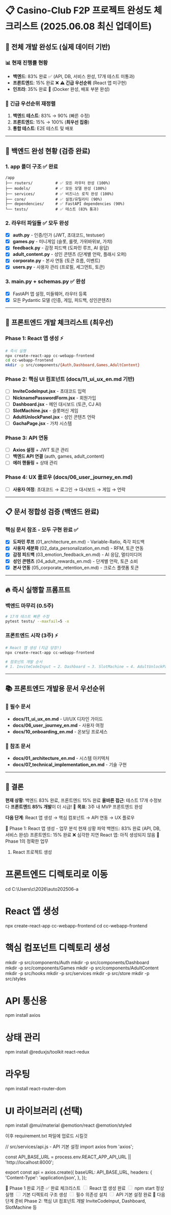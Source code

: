 # 📋 Casino-Club F2P 프로젝트 완성도 체크리스트 (2025.06.08 최신 업데이트)

## 🎯 **전체 개발 완성도 (실제 데이터 기반)**

### 📊 **현재 진행률 현황**
- **백엔드**: 83% 완료 ✅ (API, DB, 서비스 완성, 17개 테스트 미통과)
- **프론트엔드**: 15% 완료 ❌ **⚠️ 긴급 우선순위** (React 앱 미구현)
- **인프라**: 35% 완료 🔄 (Docker 완성, 배포 부분 완성)

### 🚨 **긴급 우선순위 재정렬**
1. **백엔드 테스트**: 83% → 90% (빠른 수정)
2. **프론트엔드**: 15% → 100% (**최우선 집중**)
3. **통합 테스트**: E2E 테스트 및 배포

---

## 📁 **백엔드 완성 현황 (검증 완료)**

### 1. app 폴더 구조 ✅ **완료**
```
/app
├── routers/          # ✅ 모든 라우터 완성 (100%)
├── models/           # ✅ 모든 모델 완성 (100%)
├── services/         # ✅ 비즈니스 로직 완성 (100%)
├── core/             # ✅ 설정/유틸리티 (90%)
├── dependencies/     # ✅ FastAPI dependencies (90%)
└── tests/            # ✅ 테스트 (83% 통과)
```

### 2. 라우터 파일들 ✅ **모두 완성**
- [x] **auth.py** - 인증/인가 (JWT, 초대코드, testuser)
- [x] **games.py** - 미니게임 (슬롯, 룰렛, 가위바위보, 가챠)
- [x] **feedback.py** - 감정 피드백 (도파민 루프, AI 응답)
- [x] **adult_content.py** - 성인 콘텐츠 (단계별 언락, 플래시 오퍼)
- [x] **corporate.py** - 본사 연동 (토큰 흐름, 이벤트)
- [x] **users.py** - 사용자 관리 (프로필, 세그먼트, 토큰)

### 3. main.py + schemas.py ✅ **완성**
- [x] FastAPI 앱 설정, 미들웨어, 라우터 등록
- [x] 모든 Pydantic 모델 (인증, 게임, 피드백, 성인콘텐츠)

---

## 🚀 **프론트엔드 개발 체크리스트 (최우선)**

### **Phase 1: React 앱 생성** ⚡
```bash
# 즉시 실행
npx create-react-app cc-webapp-frontend
cd cc-webapp-frontend
mkdir -p src/components/{Auth,Dashboard,Games,AdultContent}
```

### **Phase 2: 핵심 UI 컴포넌트** (docs/11_ui_ux_en.md 기반)
- [ ] **InviteCodeInput.jsx** - 초대코드 입력
- [ ] **NicknamePasswordForm.jsx** - 회원가입
- [ ] **Dashboard.jsx** - 메인 대시보드 (토큰, CJ AI)
- [ ] **SlotMachine.jsx** - 슬롯머신 게임
- [ ] **AdultUnlockPanel.jsx** - 성인 콘텐츠 언락
- [ ] **GachaPage.jsx** - 가챠 시스템

### **Phase 3: API 연동**
- [ ] **Axios 설정** + JWT 토큰 관리
- [ ] **백엔드 API 연결** (auth, games, adult_content)
- [ ] **에러 핸들링** + 상태 관리

### **Phase 4: UX 플로우** (docs/06_user_journey_en.md)
- [ ] **사용자 여정**: 초대코드 → 로그인 → 대시보드 → 게임 → 언락

---

## 📋 **문서 정합성 검증 (백엔드 완료)**

### **핵심 문서 참조 - 모두 구현 완료** ✅
- [x] **도파민 루프** (01_architecture_en.md) - Variable-Ratio, 즉각 피드백
- [x] **사용자 세분화** (02_data_personalization_en.md) - RFM, 토큰 연동
- [x] **감정 피드백** (03_emotion_feedback_en.md) - AI 응답, 멀티미디어
- [x] **성인 콘텐츠** (04_adult_rewards_en.md) - 단계별 언락, 토큰 소비
- [x] **본사 연동** (05_corporate_retention_en.md) - 크로스 플랫폼 토큰

---

## 🔥 **즉시 실행할 프롬프트**

### **백엔드 마무리** (0.5주)
```bash
# 17개 테스트 빠른 수정
pytest tests/ --maxfail=5 -x
```

### **프론트엔드 시작** (3주) ⚡
```bash
# React 앱 생성 (지금 당장!)
npx create-react-app cc-webapp-frontend

# 컴포넌트 개발 순서
# 1. InviteCodeInput → 2. Dashboard → 3. SlotMachine → 4. AdultUnlockPanel
```

---

## 📚 **프론트엔드 개발용 문서 우선순위**

### **🥇 필수 문서**
- **docs/11_ui_ux_en.md** - UI/UX 디자인 가이드
- **docs/06_user_journey_en.md** - 사용자 여정
- **docs/10_onboarding_en.md** - 온보딩 프로세스

### **🥈 참조 문서**  
- **docs/01_architecture_en.md** - 시스템 아키텍처
- **docs/07_technical_implementation_en.md** - 기술 구현

---

## 🎯 **결론**

**현재 상황**: 백엔드 83% 완료, 프론트엔드 15% 완료
**올바른 접근**: 테스트 17개 수정보다 **프론트엔드 85% 개발**이 더 시급! 🚀
**목표**: 3주 내 MVP 프론트엔드 완성

**다음 단계**: React 앱 생성 → 핵심 컴포넌트 → API 연동 → UX 플로우

🚀 Phase 1: React 앱 생성 - 업무 분석
현재 상황 파악
백엔드: 83% 완료 (API, DB, 서비스 완성)
프론트엔드: 15% 완료 ❌ 심각한 지연
React 앱: 아직 생성되지 않음 🚨
Phase 1의 정확한 업무
1. React 프로젝트 생성
# 프론트엔드 디렉토리로 이동
cd C:\Users\c\2026\auto202506-a

# React 앱 생성
npx create-react-app cc-webapp-frontend
cd cc-webapp-frontend


# 핵심 컴포넌트 디렉토리 생성
mkdir -p src/components/Auth
mkdir -p src/components/Dashboard  
mkdir -p src/components/Games
mkdir -p src/components/AdultContent
mkdir -p src/hooks
mkdir -p src/services
mkdir -p src/store
mkdir -p src/styles


# API 통신용
npm install axios

# 상태 관리
npm install @reduxjs/toolkit react-redux

# 라우팅
npm install react-router-dom

# UI 라이브러리 (선택)
npm install @mui/material @emotion/react @emotion/styled

이후 requirement.txt 파일에 업로드 시킬것

// src/services/api.js - API 기본 설정
import axios from 'axios';

const API_BASE_URL = process.env.REACT_APP_API_URL || 'http://localhost:8000';

export const api = axios.create({
  baseURL: API_BASE_URL,
  headers: {
    'Content-Type': 'application/json',
  },
});

🎯 Phase 1 완료 기준
✅ 완료 체크리스트
<input disabled="" type="checkbox"> React 앱 생성 완료
<input disabled="" type="checkbox"> npm start 정상 실행
<input disabled="" type="checkbox"> 기본 디렉토리 구조 생성
<input disabled="" type="checkbox"> 필수 의존성 설치
<input disabled="" type="checkbox"> API 기본 설정 완료
🚀 다음 단계 준비
Phase 2: 핵심 UI 컴포넌트 개발
InviteCodeInput, Dashboard, SlotMachine 등